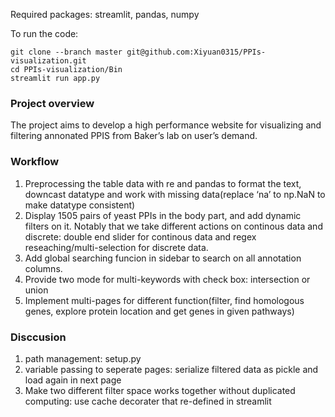 Required packages: streamlit, pandas, numpy

To run the code:

```
git clone --branch master git@github.com:Xiyuan0315/PPIs-visualization.git
cd PPIs-visualization/Bin
streamlit run app.py
```

### Project overview

The project aims to develop a high performance website for visualizing and filtering annonated PPIS from Baker’s lab on user’s demand.

### Workflow

1. Preprocessing the table data with re and pandas to format the text, downcast datatype and work with missing data(replace ‘na’ to np.NaN to make datatype consistent)
2. Display 1505 pairs of yeast PPIs in the body part, and add dynamic filters on it. Notably that we take different actions on continous data and discrete: double end slider for continous data and regex reseaching/multi-selection for discrete data.
3. Add global searching funcion in sidebar to search on all annotation columns.
4. Provide two mode for multi-keywords with check box: intersection or union
5. Implement multi-pages for different function(filter, find homologous genes, explore protein location and get genes in given pathways)

### Disccusion

1. path management: setup.py
2. variable passing to seperate pages: serialize filtered data as pickle and load again in next page
3. Make two different filter space works together without duplicated computing: use cache decorater that re-defined in streamlit
